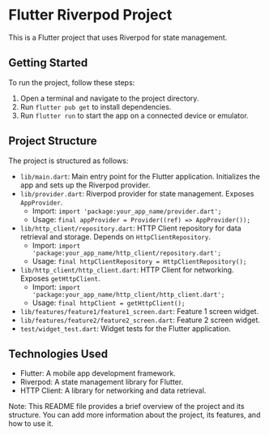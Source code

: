 Flutter Riverpod Project
=====================

This is a Flutter project that uses Riverpod for state management.

Getting Started
---------------

To run the project, follow these steps:

1. Open a terminal and navigate to the project directory.
2. Run `flutter pub get` to install dependencies.
3. Run `flutter run` to start the app on a connected device or emulator.

Project Structure
----------------

The project is structured as follows:

* `lib/main.dart`: Main entry point for the Flutter application. Initializes the app and sets up the Riverpod provider.
* `lib/provider.dart`: Riverpod provider for state management. Exposes `AppProvider`.
	+ Import: `import 'package:your_app_name/provider.dart';`
	+ Usage: `final appProvider = Provider((ref) => AppProvider());`
* `lib/http_client/repository.dart`: HTTP Client repository for data retrieval and storage. Depends on `HttpClientRepository`.
	+ Import: `import 'package:your_app_name/http_client/repository.dart';`
	+ Usage: `final httpClientRepository = HttpClientRepository();`
* `lib/http_client/http_client.dart`: HTTP Client for networking. Exposes `getHttpClient`.
	+ Import: `import 'package:your_app_name/http_client/http_client.dart';`
	+ Usage: `final httpClient = getHttpClient();`
* `lib/features/feature1/feature1_screen.dart`: Feature 1 screen widget.
* `lib/features/feature2/feature2_screen.dart`: Feature 2 screen widget.
* `test/widget_test.dart`: Widget tests for the Flutter application.

Technologies Used
-----------------

* Flutter: A mobile app development framework.
* Riverpod: A state management library for Flutter.
* HTTP Client: A library for networking and data retrieval.

Note: This README file provides a brief overview of the project and its structure. You can add more information about the project, its features, and how to use it.
